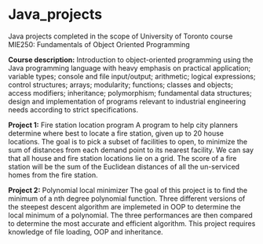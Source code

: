 # Java_projects
Java projects completed in the scope of University of Toronto course MIE250: Fundamentals of Object Oriented Programming

**Course description:**
Introduction to object-oriented programming using the Java programming language with heavy emphasis on practical application; variable types; console and file input/output; arithmetic; logical expressions; control structures; arrays; modularity; functions; classes and objects; access modifiers; inheritance; polymorphism; fundamental data structures; design and implementation of programs relevant to industrial engineering needs according to strict specifications.

**Project 1:** Fire station location program
A program to help city planners determine where best to locate a fire station, given up to 20 house locations. The goal is to pick a subset of facilities to open, to minimize the sum of distances from each demand point to its nearest facility. 
We can say that all house and fire station locations lie on a grid. The score of a fire station will be the sum of the Euclidean distances of all the un-serviced homes from the fire station.

**Project 2:** Polynomial local minimizer
The goal of this project is to find the minimum of a nth degree polynomial function. Three different versions of the steepest descent algorithm are implemeted in OOP to determine the local minimum of a polynomial. The three performances are then compared to determine the most accurate and efficient algorithm. This project requires knowledge of file loading, OOP and inheritance.
